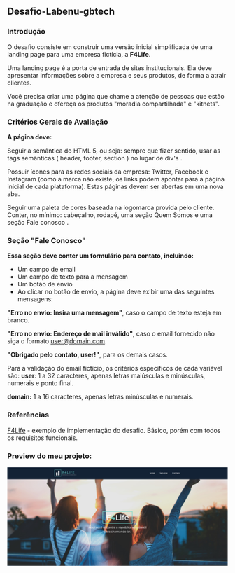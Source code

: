## Desafio-Labenu-gbtech

### Introdução
O desafio consiste em construir uma versão inicial simplificada de uma landing page para uma empresa fictícia, a **F4Life**.

Uma landing page é a porta de entrada de sites institucionais. Ela deve apresentar informações sobre a empresa e seus produtos, de forma a atrair clientes.

Você precisa criar uma página que chame a atenção de pessoas que estão na graduação e ofereça os produtos "moradia compartilhada" e "kitnets".

### Critérios Gerais de Avaliação
**A página deve:**

Seguir a semântica do HTML 5, ou seja: sempre que fizer sentido, usar as tags semânticas ( header, footer, section ) no lugar de div's .

Possuir ícones para as redes sociais da empresa: Twitter, Facebook e Instagram (como a marca não existe, os links podem apontar para a página inicial de cada plataforma). Estas páginas devem ser abertas em uma nova aba.

Seguir uma paleta de cores baseada na logomarca provida pelo cliente.
Conter, no mínimo: cabeçalho, rodapé, uma seção Quem Somos e uma seção Fale conosco .

### Seção "Fale Conosco"
**Essa seção deve conter um formulário para contato, incluindo:**

- Um campo de email
- Um campo de texto para a mensagem
- Um botão de envio
- Ao clicar no botão de envio, a página deve exibir uma das seguintes mensagens:

**"Erro no envio: Insira uma mensagem"**, caso o campo de texto esteja em branco.

**"Erro no envio: Endereço de mail inválido"**, caso o email fornecido não siga o formato user@domain.com.

**"Obrigado pelo contato, user!"**, para os demais casos.

Para a validação do email fictício, os critérios específicos de cada variável são:
**user**: 1 a 32 caracteres, apenas letras maiúsculas e minúsculas, numerais e ponto final.

**domain:** 1 a 16 caracteres, apenas letras minúsculas e numerais.

### Referências
[F4Life](https://desafio-programa-desenvolve.surge.sh/ "F4Life") - exemplo de implementação do desafio. Básico, porém com todos os requisitos funcionais.

### Preview do meu projeto:

![](https://github.com/Leo-Rodrigues-199/Desafio-Labenu-gbtech/blob/main/preview.jpg)
